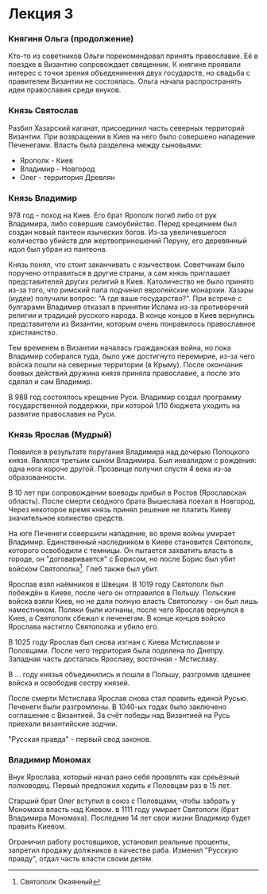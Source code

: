 # Лекция 3

### Княгиня Ольга (продолжение)

Кто-то из советников Ольги порекомендовал принять православие. Её в поездке в Византию сопровождает
священник. К княгине проявили интерес с точки зрения объеденинения двух государств, но свадьба с
правителем Византии не состоялась. Ольга начала распространять идеи православия среди внуков.

### Князь Святослав

Разбил Хазарский каганат, присоединил часть северных территорий Византии. При возвращении в Киев
на него было совершено нападение Печенегами. Власть была разделена между сыновьями:

- Ярополк - Киев
- Владимир - Новгород
- Олег - территория Древлян

### Князь Владимир

978 год - поход на Киев. Его брат Ярополк погиб либо от рук Владимира, либо совершив самоубийство.
Перед крещением был создан новый пантеон языческих богов. Из-за увеличевшегося количество убийств
для жертвоприношений Перуну, его деревянный идол был убран из пантеона.

Князь понял, что стоит заканчивать с язычеством. Советчикам было поручено отправиться в другие
страны, а сам князь приглашает представителей других религий в Киев. Католичество не было принято
из-за того, что римский папа подчинил европейские монархии. Хазары (иудеи) получили вопрос: "А где
ваше государство?". При встрече с булгарами Владимир отказал в принятии Ислама из-за противоречий
религии и традиций русского народа. В конце концов в Киев вернулись представители из Византии,
которым очень понравилось православное христианство.

Тем временем в Византии началась гражданская война, но пока Владимир собирался туда, было уже
достигнуто перемирие, из-за чего войска пошли на северные территории (в Крыму). После окончания
боевых действий дружина князя приняла православие, а после это сделал и сам Владимир.

В 988 год состоялось крещение Руси. Владимир создал программу государственной поддержки, при которой
1/10 бюджета уходить на развитие православия на Руси.

### Князь Ярослав (Мудрый)

Появился в результате поругания Владимира над дочерью Полоцкого князя. Являлся третьим сыном
Владимира. Был инвалидом с рождения: одна нога короче другой. Прозвище получил спустя 4 века из-за
образованности.

В 10 лет при сопровождении воеводы прибыл в Ростов (Ярославская область). После смерти сводного
брата Вышеслава поехал в Новгород. Через некоторое время князь принял решение не платить Киеву
значительное колиество средств.

На юге Печенеги совершили нападение, во время войны умирает Владимир. Единственный наследником в
Киеве становится Святополк, которого освободили с темницы. Он пытается захватить власть в городе, он
"договаривается" с Борисом, но после Борис был убит войском Святополка[^1]. Глеб также был убит.

Ярослав взял наёмников в Швеции. В 1019 году Святополк был побеждён в Киеве, после чего он
отправился в Польшу. Польские войска взяли Киев, но не дали полную власть Святополку - он был лишь
наместником. Поляки были изгнаны, после чего Ярослав вернулся в Киев, а Святополк сбежал к
печенегам. В конце концов войско Ярослава настигло Святополка и убило его.

В 1025 году Ярослав был снова изгнан с Киева Мстиславом и Половцами. После чего территория была
поделена по Днепру. Западная часть досталась Ярославу, восточная - Мстиславу.

В ... году князья объединились и пошли в Польшу, разгромив здешнее войска и освободив сестру князей.

После смерти Мстислава Ярослав снова стал править единой Русью. Печенеги были разгромлены. В 1040-ых
годах было заключено соглашение с Византией. За счёт победы над Византией на Русь приехали
византийские зодчии.

"Русская правда" - первый свод законов.

### Владимир Мономах

Внук Ярослава, который начал рано себя проявлять как среьёзный полководец. Первый предложил ходить
к Половцам раз в 15 лет.

Старший брат Олег вступил в союз с Половцами, чтобы забрать у Мономаха власть над Киевом. в 1111
году умирает Святополк (брат Владимира Мономаха). Последние 14 лет свои жизни Владимир будет править
Киевом.

Ограничил работу ростовщиков, установил реальные проценты, запретил продажу должников в качестве
раба. Изменил "Русскую правду", отдал часть власти своим детям.

[^1]: Святополк Окаянный
